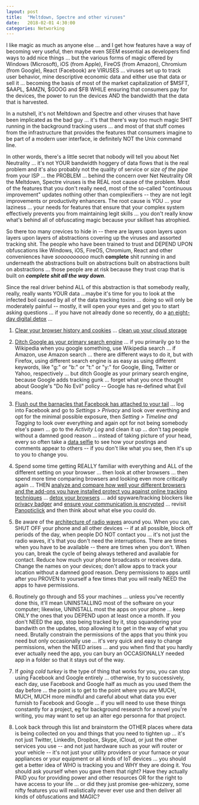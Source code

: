 ```yaml
---
layout: post
title:  "Meltdown, Spectre and other viruses"
date:   2018-02-01 4:30:00
categories: Networking
---
```


I like magic as much as anyone else ... and I get how features have a way of becoming very useful, then maybe even SEEM essential as developers find ways to add nice things ... but the various forms of magic offered by Windows (Microsoft), iOS (from Apple), FireOS (from Amazon), Chromium (from Google), React (Facebook) are VIRUSES ... viruses set up to track user behavior, mine descriptive economic data and either use that data or sell it ... becoming the basis of most of the market capitalization of $MSFT, $AAPL, $AMZN, $GOOG and $FB WHILE ensuring that consumers pay for the devices, the power to run the devices AND the bandwidth that the data that is harvested.  

In a nutshell, it's not Meltdown and Spectre and other viruses that have been implicated as the bad guy ... it's that there's way too much magic SHIT running in the background tracking users ... and most of that stuff comes from the infrastructure that provides the features that consumers imagine to be part of a modern user interface, ie definitely NOT the Unix command line.  

In other words, there's a little secret that nobody will tell you about Net Neutrality ... it's not YOUR bandwidth hoggery of data flows that is the real problem and it's also probably not the quality of service or *size of the pipe* from your ISP ... the PROBLEM ... behind the concern over Net Neutrality OR the Meltdown, Spectre viruses is the REAL root cause of the problem.  Most of the features that you don't really need, most of the so-called "continuous improvement" updates nothing other than complexifiers -- they are not legit improvements or productivity enhancers. The root cause is YOU ... your laziness ... your needs for features that ensure that your complex system effectively prevents you from maintaining legit skills ... you don't really know what's behind all of obfuscating magic because your skillset has atrophied.

So there too many crevices to hide in -- there are layers upon layers upon layers upon layers of abstractions covering up the viruses and assorted tracking shit.  The people who have been trained to trust and DEPEND UPON obfuscations like Windows, iOS, FireOS, Chromium, React and other conveniences have *soooooooooo* much **complete** shit running in and underneath the abstractions built on abstractions built on abstractions built on abstractions ... those people are at risk because they trust crap that is built on ***complete shit all the way down***.

Since the real driver behind ALL of this abstraction is that somebody really, really, really wants YOUR data ...maybe it's time for you to look at the infected boil caused by all of the data tracking toxins ... doing so will only be moderately painful -- mostly, it will open your eyes and get you to start asking questions ... if you have not already done so recently, do a [an eight-day digital detox](https://datadetox.myshadow.org/detox) ...

1. [Clear your browser history and cookies](https://datadetox.myshadow.org/detox/day1/1-make-a-fresh-start) ...  [clean up your cloud storage](https://datadetox.myshadow.org/detox/day1/4-internet-does-not-forget)

2. [Ditch Google as your primary search engine](https://support.mozilla.org/en-US/kb/add-or-remove-search-engine-firefox) ... if you primarily go to the Wikipedia when you google something, use Wikipedia search ... if Amazon, use Amazon search ... there are different ways to do it, but with Firefox, using different search engine is as easy as using different keywords, like "g:" or "b:" or "t:" or "y:" for Google, Bing, Twitter or Yahoo, respectively ... but ditch Google as your primary search engine, because Google adds tracking gunk ... forget what you once thought about Google's "Do No Evil" policy -- Google has re-defined what Evil means.

3. [Flush out the barnacles that Facebook has attached to your tail](https://datadetox.myshadow.org/detox/day3/2-flush-out-public-data) ... log into Facebook and go to *Settings > Privacy* and look over everthing and opt for the minimal possible exposure, then *Setting > Timeline and Tagging* to look over everything and again opt for not being somebody else's pawn ... go to the *Activity Log* and clean it up ... don't tag people without a damned good reason ... instead of taking picture of your head, every so often take a [data selfie](https://dataselfie.it/) to see how your postings and comments appear to others -- if you don't like what you see, then it's up to you to change you.

4. Spend some time getting REALLY familiar with everything and ALL of the different setting on your browser ... then look at other browsers ... then spend more time comparing browsers and looking even more critically again ... THEN [analyze and compare how well your different browsers and the add-ons you have installed protect you against online tracking techniques](https://panopticlick.eff.org/) ... [detox your browsers](https://datadetox.myshadow.org/detox/day4/3-detox-browser) ... add spyware/tracking blockers like [privacy badger](https://www.eff.org/privacybadger) and [ensure your communication is encrypted](https://www.eff.org/https-everywhere) ... revisit [Panopticlick](https://panopticlick.eff.org/) and then think about what else you could do.

5. Be aware of the [architecture of radio waves](http://architectureofradio.com/) around you. When you can, SHUT OFF your phone and all other devices -- if at all possible, block off periods of the day, when people DO NOT contact you ... it's not just the radio waves, it's that you don't need the interruptions. There are times when you have to be available -- there are times when you don't. When you can, break the cycle of being always tethered and available for contact. Reduce how much your phone broadcasts or receives data. Change the names on your devices; don't allow apps to track your location without a damned good reason. Deny permissions to apps until after you PROVEN to yourself a few times that you will really NEED the apps to have permissions.

6. Routinely go through and 5S your machines ... unless you've recently done this, it'll mean UNINSTALLING most of the software on your computer; likewise, UNINSTALL most the apps on your phone ... keep ONLY the ones that you DEPEND upon at least once a month. If you don't NEED the app, stop being tracked by it, stop squandering your bandwith on the updates, stop allowing it to get in the way of what you need. Brutally constrain the permissions of the apps that you think you need but only occasionally use ... it's very quick and easy to change permissions, when the NEED arises ... and you when find that you hardly ever actually need the app, you can bury an OCCASIONALLY needed app in a folder so that it stays out of the way.

7. If *going cold turkey* is the type of thing that works for you, you can stop using Facebook and Google entirely ... otherwise, try to successively, each day, use Facebook and Google half as much as you used them the day before ... the point is to get to the point where you are MUCH, MUCH, MUCH more mindful and careful about what data you ever furnish to Facebook and Google ... if you will need to use these things constantly for a project, eg for background research for a novel you're writing, you may want to set up an alter ego personna for that project.

8. Look back through this list and brainstorm the OTHER places where data is being collected on you and things that you need to tighten up ... it's not just Twitter, LinkedIn, Dropbox, Skype, iCloud, or just the other services you use -- and not just hardware such as your wifi router or your vehicle -- it's not just your utility providers or your furnace or your appliances or your equipment or all kinds of IoT devices ... you should get a better idea of WHO is tracking you and WHY they are doing it.  You should ask yourself when you gave them that right? Have they actually PAID you for providing power and other resources OR for the right to have access to your life ... or did they just promise gee-whizzery, some nifty features you will realistically never ever use and then deliver all kinds of obfuscations and MAGIC?   
